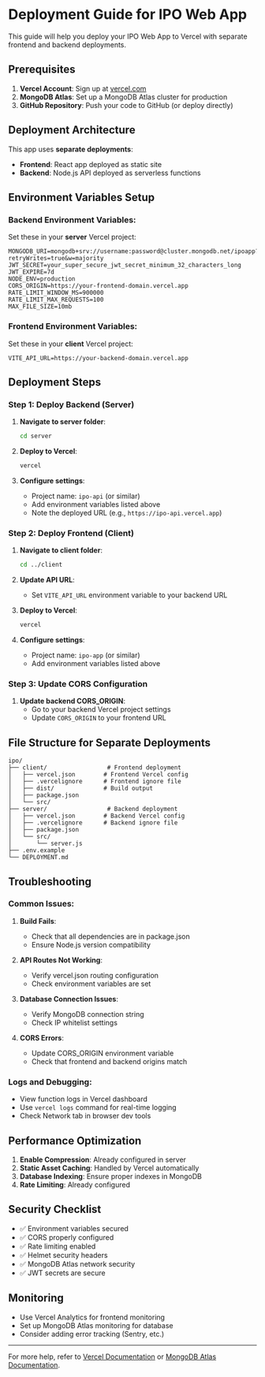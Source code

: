 # Deployment Guide for IPO Web App

This guide will help you deploy your IPO Web App to Vercel with separate frontend and backend deployments.

## Prerequisites

1. **Vercel Account**: Sign up at [vercel.com](https://vercel.com)
2. **MongoDB Atlas**: Set up a MongoDB Atlas cluster for production
3. **GitHub Repository**: Push your code to GitHub (or deploy directly)

## Deployment Architecture

This app uses **separate deployments**:
- **Frontend**: React app deployed as static site
- **Backend**: Node.js API deployed as serverless functions

## Environment Variables Setup

### Backend Environment Variables:
Set these in your **server** Vercel project:

```
MONGODB_URI=mongodb+srv://username:password@cluster.mongodb.net/ipoapp?retryWrites=true&w=majority
JWT_SECRET=your_super_secure_jwt_secret_minimum_32_characters_long
JWT_EXPIRE=7d
NODE_ENV=production
CORS_ORIGIN=https://your-frontend-domain.vercel.app
RATE_LIMIT_WINDOW_MS=900000
RATE_LIMIT_MAX_REQUESTS=100
MAX_FILE_SIZE=10mb
```

### Frontend Environment Variables:
Set these in your **client** Vercel project:

```
VITE_API_URL=https://your-backend-domain.vercel.app
```

## Deployment Steps

### Step 1: Deploy Backend (Server)

1. **Navigate to server folder**:
   ```bash
   cd server
   ```

2. **Deploy to Vercel**:
   ```bash
   vercel
   ```
   
3. **Configure settings**:
   - Project name: `ipo-api` (or similar)
   - Add environment variables listed above
   - Note the deployed URL (e.g., `https://ipo-api.vercel.app`)

### Step 2: Deploy Frontend (Client)

1. **Navigate to client folder**:
   ```bash
   cd ../client
   ```

2. **Update API URL**:
   - Set `VITE_API_URL` environment variable to your backend URL
   
3. **Deploy to Vercel**:
   ```bash
   vercel
   ```
   
4. **Configure settings**:
   - Project name: `ipo-app` (or similar)
   - Add environment variables listed above

### Step 3: Update CORS Configuration

1. **Update backend CORS_ORIGIN**:
   - Go to your backend Vercel project settings
   - Update `CORS_ORIGIN` to your frontend URL

## File Structure for Separate Deployments

```
ipo/
├── client/                 # Frontend deployment
│   ├── vercel.json        # Frontend Vercel config
│   ├── .vercelignore      # Frontend ignore file
│   ├── dist/              # Build output
│   ├── package.json
│   └── src/
├── server/                 # Backend deployment
│   ├── vercel.json        # Backend Vercel config
│   ├── .vercelignore      # Backend ignore file
│   ├── package.json
│   └── src/
│       └── server.js
├── .env.example
└── DEPLOYMENT.md
```

## Troubleshooting

### Common Issues:

1. **Build Fails**:
   - Check that all dependencies are in package.json
   - Ensure Node.js version compatibility

2. **API Routes Not Working**:
   - Verify vercel.json routing configuration
   - Check environment variables are set

3. **Database Connection Issues**:
   - Verify MongoDB connection string
   - Check IP whitelist settings

4. **CORS Errors**:
   - Update CORS_ORIGIN environment variable
   - Check that frontend and backend origins match

### Logs and Debugging:

- View function logs in Vercel dashboard
- Use `vercel logs` command for real-time logging
- Check Network tab in browser dev tools

## Performance Optimization

1. **Enable Compression**: Already configured in server
2. **Static Asset Caching**: Handled by Vercel automatically
3. **Database Indexing**: Ensure proper indexes in MongoDB
4. **Rate Limiting**: Already configured

## Security Checklist

- ✅ Environment variables secured
- ✅ CORS properly configured
- ✅ Rate limiting enabled
- ✅ Helmet security headers
- ✅ MongoDB Atlas network security
- ✅ JWT secrets are secure

## Monitoring

- Use Vercel Analytics for frontend monitoring
- Set up MongoDB Atlas monitoring for database
- Consider adding error tracking (Sentry, etc.)

---

For more help, refer to [Vercel Documentation](https://vercel.com/docs) or [MongoDB Atlas Documentation](https://docs.atlas.mongodb.com/).
